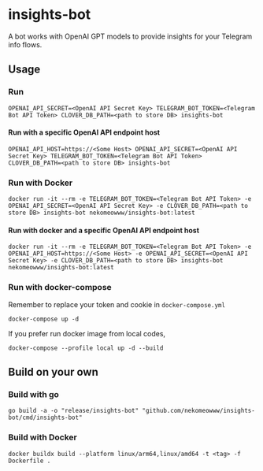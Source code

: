 # insights-bot

A bot works with OpenAI GPT models to provide insights for your Telegram info flows.

## Usage

### Run

```shell
OPENAI_API_SECRET=<OpenAI API Secret Key> TELEGRAM_BOT_TOKEN=<Telegram Bot API Token> CLOVER_DB_PATH=<path to store DB> insights-bot
```

#### Run with a specific OpenAI API endpoint host

```shell
OPENAI_API_HOST=https://<Some Host> OPENAI_API_SECRET=<OpenAI API Secret Key> TELEGRAM_BOT_TOKEN=<Telegram Bot API Token> CLOVER_DB_PATH=<path to store DB> insights-bot
```

### Run with Docker

```shell
docker run -it --rm -e TELEGRAM_BOT_TOKEN=<Telegram Bot API Token> -e OPENAI_API_SECRET=<OpenAI API Secret Key> -e CLOVER_DB_PATH=<path to store DB> insights-bot nekomeowww/insights-bot:latest
```

#### Run with docker and a specific OpenAI API endpoint host

```shell
docker run -it --rm -e TELEGRAM_BOT_TOKEN=<Telegram Bot API Token> -e OPENAI_API_HOST=https://<Some Host> -e OPENAI_API_SECRET=<OpenAI API Secret Key> -e CLOVER_DB_PATH=<path to store DB> insights-bot nekomeowww/insights-bot:latest
```

### Run with docker-compose

Remember to replace your token and cookie in `docker-compose.yml`

```shell
docker-compose up -d
```

If you prefer run docker image from local codes,

```shell
docker-compose --profile local up -d --build
```

## Build on your own

### Build with go

```shell
go build -a -o "release/insights-bot" "github.com/nekomeowww/insights-bot/cmd/insights-bot"
```

### Build with Docker

```shell
docker buildx build --platform linux/arm64,linux/amd64 -t <tag> -f Dockerfile .
```
